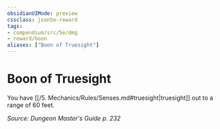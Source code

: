 ```yaml
---
obsidianUIMode: preview
cssclass: json5e-reward
tags:
- compendium/src/5e/dmg
- reward/boon
aliases: ["Boon of Truesight"]
---
```

# Boon of Truesight

You have [[/5. Mechanics/Rules/Senses.md#truesight|truesight]] out to a range of 60 feet.

*Source: Dungeon Master's Guide p. 232*